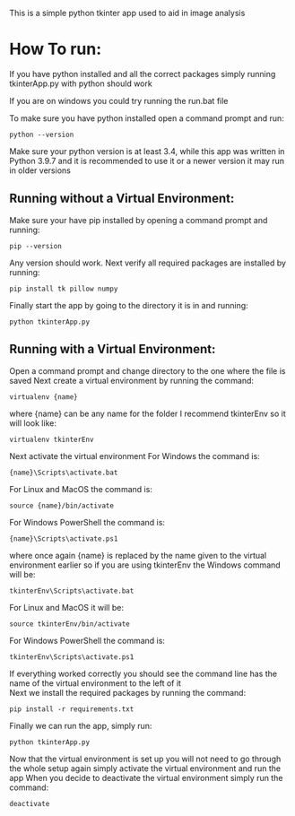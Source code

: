 This is a simple python tkinter app used to aid in image analysis


# How To run:
If you have python installed and all the correct packages simply running tkinterApp.py with python should work

If you are on windows you could try running the run.bat file

To make sure you have python installed open a command prompt and run:

`python --version`

Make sure your python version is at least 3.4, while this app was written in Python 3.9.7 and it is recommended to use it or a newer version it may run in older versions

## Running without a Virtual Environment:
Make sure your have pip installed by opening a command prompt and running:

`pip --version`

Any version should work. Next verify all required packages are installed by running:

`pip install tk pillow numpy`

Finally start the app by going to the directory it is in and running:

`python tkinterApp.py`


## Running with a Virtual Environment:
Open a command prompt and change directory to the one where the file is saved
Next create a virtual environment by running the command:

`virtualenv {name}`

where {name} can be any name for the folder I recommend tkinterEnv so it will look like:

`virtualenv tkinterEnv`

Next activate the virtual environment
For Windows the command is:

`{name}\Scripts\activate.bat`

For Linux and MacOS the command is:

`source {name}/bin/activate`

For Windows PowerShell the command is:

`{name}\Scripts\activate.ps1`

where once again {name} is replaced by the name given to the virtual environment earlier
so if you are using tkinterEnv the Windows command will be:

`tkinterEnv\Scripts\activate.bat`

For Linux and MacOS it will be:

`source tkinterEnv/bin/activate`

For Windows PowerShell the command is:

`tkinterEnv\Scripts\activate.ps1`

If everything worked correctly you should see the command line has the name of the virtual environment to the left of it    
Next we install the required packages by running the command:

`pip install -r requirements.txt`

Finally we can run the app, simply run:

`python tkinterApp.py`

Now that the virtual environment is set up you will not need to go through the whole setup again simply activate the virtual environment and run the app
When you decide to deactivate the virtual environment simply run the command:

`deactivate`



